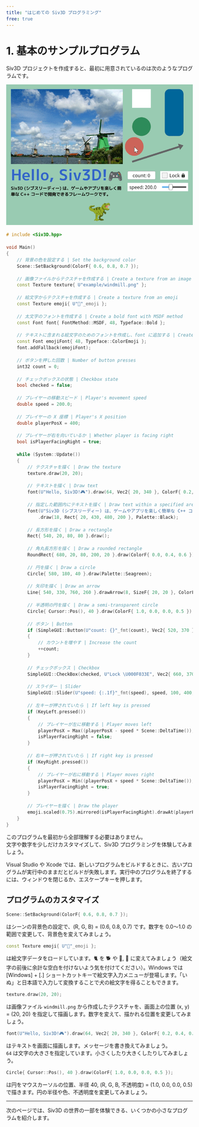 ```yaml
---
title: "はじめての Siv3D プログラミング"
free: true
---
```


# 1. 基本のサンプルプログラム

Siv3D プロジェクトを作成すると、最初に用意されているのは次のようなプログラムです。

![](https://raw.githubusercontent.com/Siv3D/File/master/v6/screenshot/hello.gif)

```cpp
# include <Siv3D.hpp>

void Main()
{
	// 背景の色を設定する | Set the background color
	Scene::SetBackground(ColorF{ 0.6, 0.8, 0.7 });

	// 画像ファイルからテクスチャを作成する | Create a texture from an image file
	const Texture texture{ U"example/windmill.png" };

	// 絵文字からテクスチャを作成する | Create a texture from an emoji
	const Texture emoji{ U"🦖"_emoji };

	// 太文字のフォントを作成する | Create a bold font with MSDF method
	const Font font{ FontMethod::MSDF, 48, Typeface::Bold };

	// テキストに含まれる絵文字のためのフォントを作成し、font に追加する | Create a font for emojis in text and add it to font as a fallback
	const Font emojiFont{ 48, Typeface::ColorEmoji };
	font.addFallback(emojiFont);

	// ボタンを押した回数 | Number of button presses
	int32 count = 0;

	// チェックボックスの状態 | Checkbox state
	bool checked = false;

	// プレイヤーの移動スピード | Player's movement speed
	double speed = 200.0;

	// プレイヤーの X 座標 | Player's X position
	double playerPosX = 400;

	// プレイヤーが右を向いているか | Whether player is facing right
	bool isPlayerFacingRight = true;

	while (System::Update())
	{
		// テクスチャを描く | Draw the texture
		texture.draw(20, 20);

		// テキストを描く | Draw text
		font(U"Hello, Siv3D!🎮").draw(64, Vec2{ 20, 340 }, ColorF{ 0.2, 0.4, 0.8 });

		// 指定した範囲内にテキストを描く | Draw text within a specified area
		font(U"Siv3D (シブスリーディー) は、ゲームやアプリを楽しく簡単な C++ コードで開発できるフレームワークです。")
			.draw(18, Rect{ 20, 430, 480, 200 }, Palette::Black);

		// 長方形を描く | Draw a rectangle
		Rect{ 540, 20, 80, 80 }.draw();

		// 角丸長方形を描く | Draw a rounded rectangle
		RoundRect{ 680, 20, 80, 200, 20 }.draw(ColorF{ 0.0, 0.4, 0.6 });

		// 円を描く | Draw a circle
		Circle{ 580, 180, 40 }.draw(Palette::Seagreen);

		// 矢印を描く | Draw an arrow
		Line{ 540, 330, 760, 260 }.drawArrow(8, SizeF{ 20, 20 }, ColorF{ 0.4 });

		// 半透明の円を描く | Draw a semi-transparent circle
		Circle{ Cursor::Pos(), 40 }.draw(ColorF{ 1.0, 0.0, 0.0, 0.5 });

		// ボタン | Button
		if (SimpleGUI::Button(U"count: {}"_fmt(count), Vec2{ 520, 370 }, 120, (checked == false)))
		{
			// カウントを増やす | Increase the count
			++count;
		}

		// チェックボックス | Checkbox
		SimpleGUI::CheckBox(checked, U"Lock \U000F033E", Vec2{ 660, 370 }, 120);

		// スライダー | Slider
		SimpleGUI::Slider(U"speed: {:.1f}"_fmt(speed), speed, 100, 400, Vec2{ 520, 420 }, 140, 120);

		// 左キーが押されていたら | If left key is pressed
		if (KeyLeft.pressed())
		{
			// プレイヤーが左に移動する | Player moves left
			playerPosX = Max((playerPosX - speed * Scene::DeltaTime()), 60.0);
			isPlayerFacingRight = false;
		}

		// 右キーが押されていたら | If right key is pressed
		if (KeyRight.pressed())
		{
			// プレイヤーが右に移動する | Player moves right
			playerPosX = Min((playerPosX + speed * Scene::DeltaTime()), 740.0);
			isPlayerFacingRight = true;
		}

		// プレイヤーを描く | Draw the player
		emoji.scaled(0.75).mirrored(isPlayerFacingRight).drawAt(playerPosX, 540);
	}
}
```

このプログラムを最初から全部理解する必要はありません。  
文字や数字を少しだけカスタマイズして、Siv3D プログラミングを体験してみましょう。

Visual Studio や Xcode では、新しいプログラムをビルドするときに、古いプログラムが実行中のままだとビルドが失敗します。実行中のプログラムを終了するには、ウィンドウを閉じるか、エスケープキーを押します。

## プログラムのカスタマイズ

```cpp
Scene::SetBackground(ColorF{ 0.6, 0.8, 0.7 });
```

はシーンの背景色の設定で、(R, G, B) = (0.6, 0.8, 0.7) です。数字を 0.0～1.0 の範囲で変更して、背景色を変えてみましょう。

```cpp
const Texture emoji{ U"🦖"_emoji };
```

は絵文字データをロードしています。🐈 を 🐕 や 🐧, 🍔 に変えてみましょう（絵文字の前後に余計な空白を付けないよう気を付けてください）。Windows では [Windows] + [.] ショートカットキーで絵文字入力メニューが登場します。「いぬ」と日本語で入力して変換することで犬の絵文字を得ることもできます。

```cpp
texture.draw(20, 20);
```

は画像ファイル `windmill.png` から作成したテクスチャを、画面上の位置 (x, y) = (20, 20) を指定して描画します。数字を変えて、描かれる位置を変更してみましょう。

```cpp
font(U"Hello, Siv3D!🎮").draw(64, Vec2{ 20, 340 }, ColorF{ 0.2, 0.4, 0.8 });
```

はテキストを画面に描画します。メッセージを書き換えてみましょう。  
`64` は文字の大きさを指定しています。小さくしたり大きくしたりしてみましょう。

```cpp
Circle{ Cursor::Pos(), 40 }.draw(ColorF{ 1.0, 0.0, 0.0, 0.5 });
```

は円をマウスカーソルの位置、半径 40, (R, G, B, 不透明度) = (1.0, 0.0, 0.0, 0.5) で描きます。円の半径や色、不透明度を変更してみましょう。


---

次のページでは、Siv3D の世界の一部を体験できる、いくつかの小さなプログラムを紹介します。
